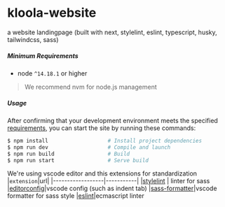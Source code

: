 # kloola-website
a website landingpage (built with next, stylelint, eslint, typescript, husky, tailwindcss, sass)

##### Minimum Requirements
* node `^14.18.1` or higher
> We recommend nvm for node.js management

##### Usage

After confirming that your development environment meets the specified [requirements](#requirements),
you can start the site by running these commands:

```bash
$ npm install                   # Install project dependencies
$ npm run dev                   # Compile and launch
$ npm run build                 # Build
$ npm run start                 # Serve build
```

We're using vscode editor and this extensions for standardization
|`extension`|url|
|------------------|-----------|
|[stylelint](https://marketplace.visualstudio.com/items?itemName=stylelint.vscode-stylelint) | linter for sass
|[editorconfig](https://marketplace.visualstudio.com/items?itemName=EditorConfig.EditorConfig)|vscode config (such as indent tab)
|[sass-formatter](https://marketplace.visualstudio.com/items?itemName=sibiraj-s.vscode-scss-formatter)|vscode formatter for sass style
|[eslint](https://marketplace.visualstudio.com/items?itemName=dbaeumer.vscode-eslint)|ecmascript linter
